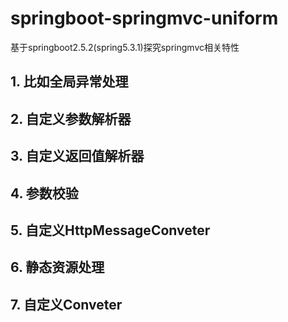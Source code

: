 # springboot-springmvc-uniform
基于springboot2.5.2(spring5.3.1)探究springmvc相关特性<br>
## 1. 比如全局异常处理
## 2. 自定义参数解析器
## 3. 自定义返回值解析器
## 4. 参数校验
## 5. 自定义HttpMessageConveter
## 6. 静态资源处理
## 7. 自定义Conveter

